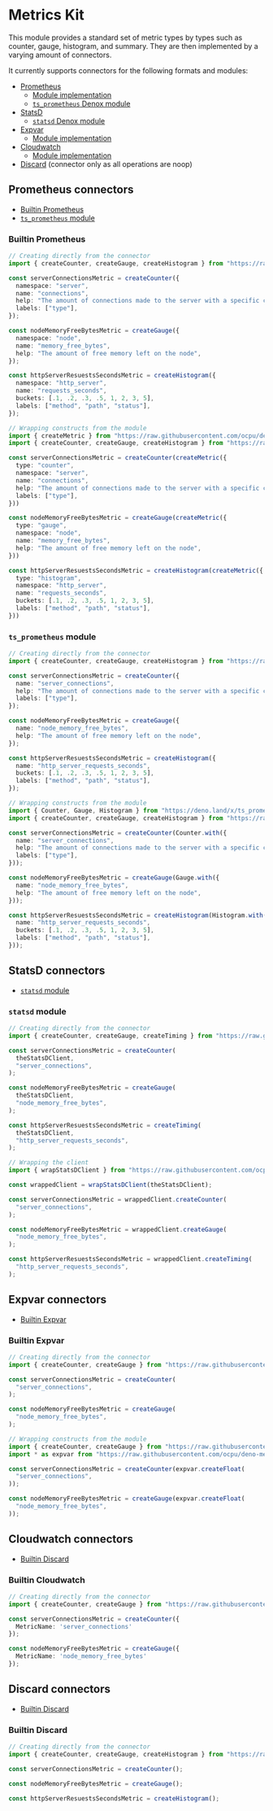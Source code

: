 # Metrics Kit

This module provides a standard set of metric types by types such as counter, gauge, histogram, and summary. They are then implemented by a varying amount of connectors.

It currently supports connectors for the following formats and modules:
- [Prometheus](#prometheus-connectors)<!---->
  - [Module implementation](prometheus)
  - [`ts_prometheus` Denox module](https://deno.land/x/ts_prometheus)
- [StatsD](#statsd-connectors)
  - [`statsd` Denox module](https://deno.land/x/statsd)
- [Expvar](#expvar-connectors)
  - [Module implementation](expvar)
- [Cloudwatch](#cloudwatch-connectors)
  - [Module implementation](expvar)
- [Discard](#discard-connectors) (connector only as all operations are noop)

## Prometheus connectors

- [Builtin Prometheus](#builtin-prometheus)<!---->
- [`ts_prometheus` module](#ts_prometheus-module)

### Builtin Prometheus
```typescript
// Creating directly from the connector
import { createCounter, createGauge, createHistogram } from "https://raw.githubusercontent.com/ocpu/deno-metrics-kit/main/prometheus.ts";

const serverConnectionsMetric = createCounter({
  namespace: "server",
  name: "connections",
  help: "The amount of connections made to the server with a specific connection type",
  labels: ["type"],
});

const nodeMemoryFreeBytesMetric = createGauge({
  namespace: "node",
  name: "memory_free_bytes",
  help: "The amount of free memory left on the node",
});

const httpServerResuestsSecondsMetric = createHistogram({
  namespace: "http_server",
  name: "requests_seconds",
  buckets: [.1, .2, .3, .5, 1, 2, 3, 5],
  labels: ["method", "path", "status"],
});
```
```typescript
// Wrapping constructs from the module
import { createMetric } from "https://raw.githubusercontent.com/ocpu/deno-metrics-kit/main/prometheus/mod.ts";
import { createCounter, createGauge, createHistogram } from "https://raw.githubusercontent.com/ocpu/deno-metrics-kit/main/prometheus.ts";

const serverConnectionsMetric = createCounter(createMetric({
  type: "counter",
  namespace: "server",
  name: "connections",
  help: "The amount of connections made to the server with a specific connection type",
  labels: ["type"],
}))

const nodeMemoryFreeBytesMetric = createGauge(createMetric({
  type: "gauge",
  namespace: "node",
  name: "memory_free_bytes",
  help: "The amount of free memory left on the node",
}))

const httpServerResuestsSecondsMetric = createHistogram(createMetric({
  type: "histogram",
  namespace: "http_server",
  name: "requests_seconds",
  buckets: [.1, .2, .3, .5, 1, 2, 3, 5],
  labels: ["method", "path", "status"],
}))
```

### `ts_prometheus` module
```typescript
// Creating directly from the connector
import { createCounter, createGauge, createHistogram } from "https://raw.githubusercontent.com/ocpu/deno-metrics-kit/main/ts_prometheus.ts";

const serverConnectionsMetric = createCounter({
  name: "server_connections",
  help: "The amount of connections made to the server with a specific connection type",
  labels: ["type"],
});

const nodeMemoryFreeBytesMetric = createGauge({
  name: "node_memory_free_bytes",
  help: "The amount of free memory left on the node",
});

const httpServerResuestsSecondsMetric = createHistogram({
  name: "http_server_requests_seconds",
  buckets: [.1, .2, .3, .5, 1, 2, 3, 5],
  labels: ["method", "path", "status"],
});
```

```typescript
// Wrapping constructs from the module
import { Counter, Gauge, Histogram } from "https://deno.land/x/ts_prometheus/mod.ts";
import { createCounter, createGauge, createHistogram } from "https://raw.githubusercontent.com/ocpu/deno-metrics-kit/main/ts_prometheus.ts";

const serverConnectionsMetric = createCounter(Counter.with({
  name: "server_connections",
  help: "The amount of connections made to the server with a specific connection type",
  labels: ["type"],
}));

const nodeMemoryFreeBytesMetric = createGauge(Gauge.with({
  name: "node_memory_free_bytes",
  help: "The amount of free memory left on the node",
}));

const httpServerResuestsSecondsMetric = createHistogram(Histogram.with({
  name: "http_server_requests_seconds",
  buckets: [.1, .2, .3, .5, 1, 2, 3, 5],
  labels: ["method", "path", "status"],
}));
```

## StatsD connectors

- [`statsd` module](#statsd-module)<!---->

### `statsd` module

```typescript
// Creating directly from the connector
import { createCounter, createGauge, createTiming } from "https://raw.githubusercontent.com/ocpu/deno-metrics-kit/main/statsd.ts";

const serverConnectionsMetric = createCounter(
  theStatsDClient,
  "server_connections",
);

const nodeMemoryFreeBytesMetric = createGauge(
  theStatsDClient,
  "node_memory_free_bytes",
);

const httpServerResuestsSecondsMetric = createTiming(
  theStatsDClient,
  "http_server_requests_seconds",
);
```

```typescript
// Wrapping the client
import { wrapStatsDClient } from "https://raw.githubusercontent.com/ocpu/deno-metrics-kit/main/statsd.ts";

const wrappedClient = wrapStatsDClient(theStatsDClient);

const serverConnectionsMetric = wrappedClient.createCounter(
  "server_connections",
);

const nodeMemoryFreeBytesMetric = wrappedClient.createGauge(
  "node_memory_free_bytes",
);

const httpServerResuestsSecondsMetric = wrappedClient.createTiming(
  "http_server_requests_seconds",
);
```

## Expvar connectors

- [Builtin Expvar](#builtin-expvar)<!---->

### Builtin Expvar

```typescript
// Creating directly from the connector
import { createCounter, createGauge } from "https://raw.githubusercontent.com/ocpu/deno-metrics-kit/main/expvar.ts";

const serverConnectionsMetric = createCounter(
  "server_connections",
);

const nodeMemoryFreeBytesMetric = createGauge(
  "node_memory_free_bytes",
);
```

```typescript
// Wrapping constructs from the module
import { createCounter, createGauge } from "https://raw.githubusercontent.com/ocpu/deno-metrics-kit/main/expvar.ts";
import * as expvar from "https://raw.githubusercontent.com/ocpu/deno-metrics-kit/main/expvar/mod.ts";

const serverConnectionsMetric = createCounter(expvar.createFloat(
  "server_connections",
));

const nodeMemoryFreeBytesMetric = createGauge(expvar.createFloat(
  "node_memory_free_bytes",
));
```

## Cloudwatch connectors

- [Builtin Discard](#builtin-cloudwatch)<!---->

### Builtin Cloudwatch

```typescript
// Creating directly from the connector
import { createCounter, createGauge } from "https://raw.githubusercontent.com/ocpu/deno-metrics-kit/main/cloudwatch.ts";

const serverConnectionsMetric = createCounter({
  MetricName: 'server_connections'
});

const nodeMemoryFreeBytesMetric = createGauge({
  MetricName: 'node_memory_free_bytes'
});
```

## Discard connectors

- [Builtin Discard](#builtin-discard)<!---->

### Builtin Discard

```typescript
// Creating directly from the connector
import { createCounter, createGauge, createHistogram } from "https://raw.githubusercontent.com/ocpu/deno-metrics-kit/main/discard.ts";

const serverConnectionsMetric = createCounter();

const nodeMemoryFreeBytesMetric = createGauge();

const httpServerResuestsSecondsMetric = createHistogram();
```

